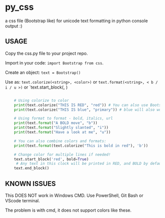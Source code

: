 # py_css

a css file (Bootstrap like) for unicode text formatting in python console output :)

## USAGE

Copy the css.py file to your project repo.

Import in your code: `import Bootstrap from css`.

Create an object: `text = Bootstrap()`

Use as: `text.colorize(<string>, <color>)` or `text.format(<string>, < b / i / u >)` or `text.start_block(<color>, <formatter>)

```Python

    # Using colorize to color
    print(text.colorize("THIS IS RED", "red")) # You can also use Bootstrap classes, eg. danger
    print(text.colorize("THIS IS blue", "primary")) # blue will also work.

    # Using format to format - bold, italics, url
    print(text.format("A BOLD move", "b"))
    print(text.format("Slightly slanted", "i"))
    print(text.format("Have a look at me", "u"))

    # You can also combine colors and formats:
    print(text.format(text.colorize("This is bold in red"), 'b'))

    # Change color for multiple lines if needed!
    text.start_block('red', bold=True)
     # Any text in this clock will be printed in RED, and BOLD by default
    text.end_block()
```

## KNOWN ISSUES

This DOES NOT work in Windows CMD. Use PowerShell, Git Bash or VScode terminal.

The problem is with cmd, it does not support colors like these.
